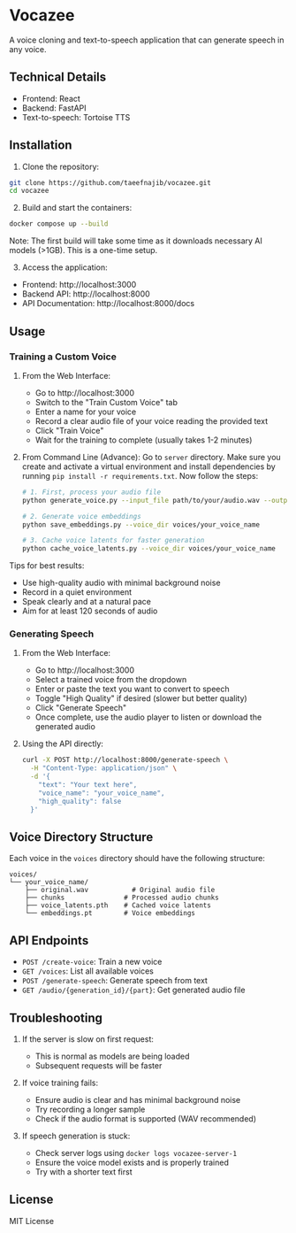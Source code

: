 # Vocazee

A voice cloning and text-to-speech application that can generate speech in any voice.

## Technical Details

- Frontend: React
- Backend: FastAPI
- Text-to-speech: Tortoise TTS

## Installation

1. Clone the repository:
```bash
git clone https://github.com/taeefnajib/vocazee.git
cd vocazee
```

2. Build and start the containers:
```bash
docker compose up --build
```
Note: The first build will take some time as it downloads necessary AI models (>1GB). This is a one-time setup.

3. Access the application:
- Frontend: http://localhost:3000
- Backend API: http://localhost:8000
- API Documentation: http://localhost:8000/docs

## Usage

### Training a Custom Voice

1. From the Web Interface:
   - Go to http://localhost:3000
   - Switch to the "Train Custom Voice" tab
   - Enter a name for your voice
   - Record a clear audio file of your voice reading the provided text
   - Click "Train Voice"
   - Wait for the training to complete (usually takes 1-2 minutes)

2. From Command Line (Advance):
   Go to `server` directory. Make sure you create and activate a virtual environment and install dependencies by running `pip install -r requirements.txt`. Now follow the steps:
   ```bash
   # 1. First, process your audio file
   python generate_voice.py --input_file path/to/your/audio.wav --output_dir voices/your_voice_name

   # 2. Generate voice embeddings
   python save_embeddings.py --voice_dir voices/your_voice_name

   # 3. Cache voice latents for faster generation
   python cache_voice_latents.py --voice_dir voices/your_voice_name
   ```

Tips for best results:
- Use high-quality audio with minimal background noise
- Record in a quiet environment
- Speak clearly and at a natural pace
- Aim for at least 120 seconds of audio

### Generating Speech

1. From the Web Interface:
   - Go to http://localhost:3000
   - Select a trained voice from the dropdown
   - Enter or paste the text you want to convert to speech
   - Toggle "High Quality" if desired (slower but better quality)
   - Click "Generate Speech"
   - Once complete, use the audio player to listen or download the generated audio

2. Using the API directly:
   ```bash
   curl -X POST http://localhost:8000/generate-speech \
     -H "Content-Type: application/json" \
     -d '{
       "text": "Your text here",
       "voice_name": "your_voice_name",
       "high_quality": false
     }'
   ```

## Voice Directory Structure

Each voice in the `voices` directory should have the following structure:
```
voices/
└── your_voice_name/
    ├── original.wav           # Original audio file
    ├── chunks               # Processed audio chunks
    ├── voice_latents.pth    # Cached voice latents
    └── embeddings.pt        # Voice embeddings
```

## API Endpoints

- `POST /create-voice`: Train a new voice
- `GET /voices`: List all available voices
- `POST /generate-speech`: Generate speech from text
- `GET /audio/{generation_id}/{part}`: Get generated audio file

## Troubleshooting

1. If the server is slow on first request:
   - This is normal as models are being loaded
   - Subsequent requests will be faster

2. If voice training fails:
   - Ensure audio is clear and has minimal background noise
   - Try recording a longer sample
   - Check if the audio format is supported (WAV recommended)

3. If speech generation is stuck:
   - Check server logs using `docker logs vocazee-server-1`
   - Ensure the voice model exists and is properly trained
   - Try with a shorter text first

## License

MIT License
